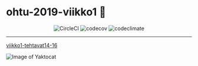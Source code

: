 # ohtu-2019-viikko1 :do_not_litter:


<p align="center">
  <img src="https://circleci.com/gh/kriskrok/ohtu-2019-viikko1.svg" alt="CircleCI">
  <img src="https://codecov.io/gh/kriskrok/ohtu-2019-viikko1/branch/master/graph/badge.svg" alt="codecov">
  <img src="https://api.codeclimate.com/v1/badges/eae93ef038467952cf51/maintainability" alt="codeclimate">
</p>

***
[viikko1-tehtavat14-16](https://github.com/kriskrok/ohtu-2019-tehtavat)

![Image of Yaktocat](https://octodex.github.com/images/yaktocat.png)
